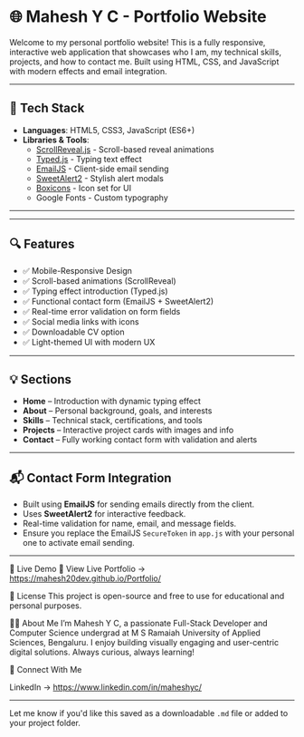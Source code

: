# 🌐 Mahesh Y C - Portfolio Website

Welcome to my personal portfolio website! This is a fully responsive, interactive web application that showcases who I am, my technical skills, projects, and how to contact me. Built using HTML, CSS, and JavaScript with modern effects and email integration.

---

## 🧰 Tech Stack

- **Languages**: HTML5, CSS3, JavaScript (ES6+)
- **Libraries & Tools**:
  - [ScrollReveal.js](https://scrollrevealjs.org/) - Scroll-based reveal animations
  - [Typed.js](https://mattboldt.com/demos/typed-js/) - Typing text effect
  - [EmailJS](https://www.emailjs.com/) - Client-side email sending
  - [SweetAlert2](https://sweetalert2.github.io/) - Stylish alert modals
  - [Boxicons](https://boxicons.com/) - Icon set for UI
  - Google Fonts - Custom typography

---

---

## 🔍 Features

- ✅ Mobile-Responsive Design
- ✅ Scroll-based animations (ScrollReveal)
- ✅ Typing effect introduction (Typed.js)
- ✅ Functional contact form (EmailJS + SweetAlert2)
- ✅ Real-time error validation on form fields
- ✅ Social media links with icons
- ✅ Downloadable CV option
- ✅ Light-themed UI with modern UX

---

## 💡 Sections

- **Home** – Introduction with dynamic typing effect
- **About** – Personal background, goals, and interests
- **Skills** – Technical stack, certifications, and tools
- **Projects** – Interactive project cards with images and info
- **Contact** – Fully working contact form with validation and alerts

---

## 📬 Contact Form Integration

- Built using **EmailJS** for sending emails directly from the client.
- Uses **SweetAlert2** for interactive feedback.
- Real-time validation for name, email, and message fields.
- Ensure you replace the EmailJS `SecureToken` in `app.js` with your personal one to activate email sending.

---
🚀 Live Demo
🔗 View Live Portfolio -> https://mahesh20dev.github.io/Portfolio/

📄 License
This project is open-source and free to use for educational and personal purposes.

🙋‍♂️ About Me
I’m Mahesh Y C, a passionate Full-Stack Developer and Computer Science undergrad at M S Ramaiah University of Applied Sciences, Bengaluru. I enjoy building visually engaging and user-centric digital solutions. Always curious, always learning!

🔗 Connect With Me

LinkedIn -> https://www.linkedin.com/in/maheshyc/



---

Let me know if you'd like this saved as a downloadable `.md` file or added to your project folder.




